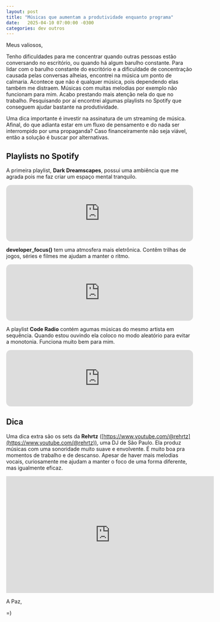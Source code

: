 ```yaml
---
layout: post
title: "Músicas que aumentam a produtividade enquanto programa"
date:   2025-04-10 07:00:00 -0300
categories: dev outros
---
```


Meus valiosos,

Tenho dificuldades para me concentrar quando outras pessoas estão conversando no escritório, ou quando há algum barulho constante. Para lidar com o barulho constante do escritório e a dificuldade de concentração causada pelas conversas alheias, encontrei na música um ponto de calmaria. Acontece que não é qualquer música, pois dependendo elas também me distraem. Músicas com muitas melodias por exemplo não funcionam para mim. Acabo prestando mais atenção nela do que no trabalho. Pesquisando por aí encontrei algumas playlists no Spotify que conseguem ajudar bastante na produtividade.

Uma dica importante é investir na assinatura de um streaming de música. Afinal, do que adianta estar em um fluxo de pensamento e do nada ser interrompido por uma propaganda? Caso financeiramente não seja viável, então a solução é buscar por alternativas.

## Playlists no Spotify

A primeira playlist, **Dark Dreamscapes**, possui uma ambiência que me agrada pois me faz criar um espaço mental tranquilo.

<iframe style="border-radius:12px" src="https://open.spotify.com/embed/playlist/67d93FIEJCTjTbKgOjLYYn?utm_source=generator" width="100%" height="152" frameBorder="0" allowfullscreen="" allow="autoplay; clipboard-write; encrypted-media; fullscreen; picture-in-picture" loading="lazy"></iframe>

**developer_focus()** tem uma atmosfera mais eletrônica. Contêm trilhas de jogos, séries e filmes me ajudam a manter o ritmo.

<iframe style="border-radius:12px" src="https://open.spotify.com/embed/playlist/1MZIjTu5sQT11G4XNaoqes?utm_source=generator" width="100%" height="152" frameBorder="0" allowfullscreen="" allow="autoplay; clipboard-write; encrypted-media; fullscreen; picture-in-picture" loading="lazy"></iframe>

A playlist **Code Radio** contém agumas músicas do mesmo artista em sequência. Quando estou ouvindo ela coloco no modo aleatório para evitar a monotonia. Funciona muito bem para mim.

<iframe style="border-radius:12px" src="https://open.spotify.com/embed/playlist/3hNHxEUknui5RBZuDwazzp?utm_source=generator" width="100%" height="152" frameBorder="0" allowfullscreen="" allow="autoplay; clipboard-write; encrypted-media; fullscreen; picture-in-picture" loading="lazy"></iframe>

## Dica  

Uma dica extra são os sets da **Rehrtz** ([https://www.youtube.com/@rehrtz](https://www.youtube.com/@rehrtz)), uma DJ de São Paulo. Ela produz músicas com uma sonoridade muito suave e envolvente. É muito boa pra momentos de trabalho e de descanso. Apesar de haver mais melodias vocais, curiosamente me ajudam a manter o foco de uma forma diferente, mas igualmente eficaz. 

<iframe width="560" height="315" src="https://www.youtube.com/embed/SY16JEqh8pE?si=mRtnnsT4KMTFWObp" title="YouTube video player" frameborder="0" allow="accelerometer; autoplay; clipboard-write; encrypted-media; gyroscope; picture-in-picture; web-share" referrerpolicy="strict-origin-when-cross-origin" allowfullscreen></iframe>

A Paz,

=)